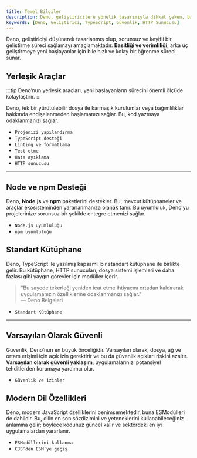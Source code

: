 ```yaml
---
title: Temel Bilgiler
description: Deno, geliştiricilere yönelik tasarımıyla dikkat çeken, basit kullanım ve yüksek verimlilik sunan bir platformdur. Bu belge, Deno’nun temel özelliklerini ve avantajlarını açıklayarak yeni başlayanların sürecini kolaylaştırmayı hedefler.
keywords: [Deno, Geliştirici, TypeScript, Güvenlik, HTTP Sunucusu]
---
```


Deno, geliştiriciyi düşünerek tasarlanmış olup, sorunsuz ve keyifli bir geliştirme süreci sağlamayı amaçlamaktadır. **Basitliği ve verimliliği**, arka uç geliştirmeye yeni başlayanlar için bile hızlı ve kolay bir öğrenme süreci sunar.

## Yerleşik Araçlar

:::tip
Deno’nun yerleşik araçları, yeni başlayanların sürecini önemli ölçüde kolaylaştırır.
:::

Deno, tek bir yürütülebilir dosya ile karmaşık kurulumlar veya bağımlılıklar hakkında endişelenmeden başlamanızı sağlar. Bu, kod yazmaya odaklanmanızı sağlar.

- `Projenizi yapılandırma`
- `TypeScript desteği`
- `Linting ve formatlama`
- `Test etme`
- `Hata ayıklama`
- `HTTP sunucusu`

---

## Node ve npm Desteği

Deno, **Node.js** ve **npm** paketlerini destekler. Bu, mevcut kütüphaneler ve araçlar ekosisteminden yararlanmanıza olanak tanır. Bu uyumluluk, Deno'yu projelerinize sorunsuz bir şekilde entegre etmenizi sağlar.

- `Node.js uyumluluğu`
- `npm uyumluluğu`

## Standart Kütüphane

Deno, TypeScript ile yazılmış kapsamlı bir standart kütüphane ile birlikte gelir. Bu kütüphane, HTTP sunucuları, dosya sistemi işlemleri ve daha fazlası gibi yaygın görevler için modüller içerir. 

> "Bu sayede tekerleği yeniden icat etme ihtiyacını ortadan kaldırarak uygulamanızın özelliklerine odaklanmanızı sağlar."  
> — Deno Belgeleri

- `Standart Kütüphane`

---

## Varsayılan Olarak Güvenli

Güvenlik, Deno’nun en büyük önceliğidir. Varsayılan olarak, dosya, ağ ve ortam erişimi için açık izin gerektirir ve bu da güvenlik açıkları riskini azaltır. **Varsayılan olarak güvenli yaklaşım**, uygulamalarınızı potansiyel tehditlerden korumaya yardımcı olur.

- `Güvenlik ve izinler`

## Modern Dil Özellikleri

Deno, modern JavaScript özelliklerini benimsemektedir, buna ESModülleri de dahildir. Bu, dilin en son sözdizimini ve yeteneklerini kullanabileceğiniz anlamına gelir; böylece kodunuz güncel kalır ve sektördeki en iyi uygulamalardan yararlanır.

- `ESModüllerini kullanma`
- `CJS’den ESM’ye geçiş`